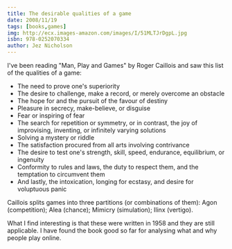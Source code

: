 ```yaml
---
title: The desirable qualities of a game
date: 2008/11/19
tags: [books,games]
img: http://ecx.images-amazon.com/images/I/51MLTJrDgpL.jpg
isbn: 978-0252070334
author: Jez Nicholson
---
```

I've been reading "Man, Play and Games" by Roger Caillois and saw this list of the qualities of a game:

* The need to prove one's superiority
* The desire to challenge, make a record, or merely overcome an obstacle
* The hope for and the pursuit of the favour of destiny
* Pleasure in secrecy, make-believe, or disguise
* Fear or inspiring of fear
* The search for repetition or symmetry, or in contrast, the joy of improvising, inventing, or infinitely varying solutions
* Solving a mystery or riddle
* The satisfaction procured from all arts involving contrivance
* The desire to test one's strength, skill, speed, endurance, equilibrium, or ingenuity
* Conformity to rules and laws, the duty to respect them, and the temptation to circumvent them
* And lastly, the intoxication, longing for ecstasy, and desire for voluptuous panic

Caillois splits games into three partitions (or combinations of them): Agon (competition); Alea (chance); Mimicry (simulation); Ilinx (vertigo).

What I find interesting is that these were written in 1958 and they are still applicable. I have found the book good so far for analysing what and why people play online.
